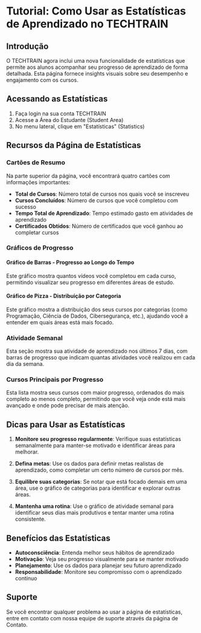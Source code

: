 # Tutorial: Como Usar as Estatísticas de Aprendizado no TECHTRAIN

## Introdução

O TECHTRAIN agora inclui uma nova funcionalidade de estatísticas que permite aos alunos acompanhar seu progresso de aprendizado de forma detalhada. Esta página fornece insights visuais sobre seu desempenho e engajamento com os cursos.

## Acessando as Estatísticas

1. Faça login na sua conta TECHTRAIN
2. Acesse a Área do Estudante (Student Area)
3. No menu lateral, clique em "Estatísticas" (Statistics)

## Recursos da Página de Estatísticas

### Cartões de Resumo

Na parte superior da página, você encontrará quatro cartões com informações importantes:

- **Total de Cursos**: Número total de cursos nos quais você se inscreveu
- **Cursos Concluídos**: Número de cursos que você completou com sucesso
- **Tempo Total de Aprendizado**: Tempo estimado gasto em atividades de aprendizado
- **Certificados Obtidos**: Número de certificados que você ganhou ao completar cursos

### Gráficos de Progresso

#### Gráfico de Barras - Progresso ao Longo do Tempo
Este gráfico mostra quantos vídeos você completou em cada curso, permitindo visualizar seu progresso em diferentes áreas de estudo.

#### Gráfico de Pizza - Distribuição por Categoria
Este gráfico mostra a distribuição dos seus cursos por categorias (como Programação, Ciência de Dados, Cibersegurança, etc.), ajudando você a entender em quais áreas está mais focado.

### Atividade Semanal

Esta seção mostra sua atividade de aprendizado nos últimos 7 dias, com barras de progresso que indicam quantas atividades você realizou em cada dia da semana.

### Cursos Principais por Progresso

Esta lista mostra seus cursos com maior progresso, ordenados do mais completo ao menos completo, permitindo que você veja onde está mais avançado e onde pode precisar de mais atenção.

## Dicas para Usar as Estatísticas

1. **Monitore seu progresso regularmente**: Verifique suas estatísticas semanalmente para manter-se motivado e identificar áreas para melhorar.

2. **Defina metas**: Use os dados para definir metas realistas de aprendizado, como completar um certo número de cursos por mês.

3. **Equilibre suas categorias**: Se notar que está focado demais em uma área, use o gráfico de categorias para identificar e explorar outras áreas.

4. **Mantenha uma rotina**: Use o gráfico de atividade semanal para identificar seus dias mais produtivos e tentar manter uma rotina consistente.

## Benefícios das Estatísticas

- **Autoconsciência**: Entenda melhor seus hábitos de aprendizado
- **Motivação**: Veja seu progresso visualmente para se manter motivado
- **Planejamento**: Use os dados para planejar seu futuro aprendizado
- **Responsabilidade**: Monitore seu compromisso com o aprendizado contínuo

## Suporte

Se você encontrar qualquer problema ao usar a página de estatísticas, entre em contato com nossa equipe de suporte através da página de Contato.